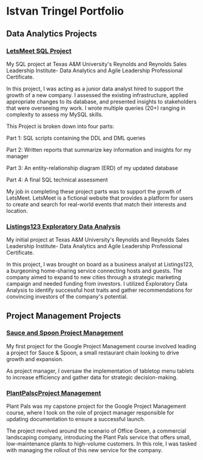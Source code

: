 # Istvan Tringel Portfolio

## Data Analytics Projects

### [LetsMeet SQL Project](https://github.com/IstvanTringel/LetsMeet-SQL)

My SQL project at Texas A&M University's Reynolds and Reynolds Sales Leadership Institute- Data Analytics and Agile Leadership Professional Certificate.

In this project, I was acting as a junior data analyst hired to support the growth of a new company. I assessed the existing infrastructure, applied appropriate changes to its database, and presented insights to stakeholders that were overseeing my work. I wrote multiple queries (20+) ranging in complexity to assess my MySQL skills.

This Project is broken down into four parts: 

Part 1: SQL scripts containing the DDL and DML queries

Part 2: Written reports that summarize key information and insights for my manager 

Part 3: An entity-relationship diagram (ERD) of my updated database

Part 4: A final SQL technical assessment

My job in completing these project parts was to support the growth of LetsMeet. LetsMeet is a fictional website that provides a platform for users to create and search for real-world events that match their interests and location.

### [Listings123 Exploratory Data Analysis](https://github.com/IstvanTringel/Listings123-Exploratory-Data-Analysis)

My initial project at Texas A&M University's Reynolds and Reynolds Sales Leadership Institute- Data Analytics and Agile Leadership Professional Certificate. 

In this project, I was brought on board as a business analyst at Listings123, a burgeoning home-sharing service connecting hosts and guests. The company aimed to expand to new cities through a strategic marketing campaign and needed funding from investors. I utilized Exploratory Data Analysis to identify successful host traits and gather recommendations for convincing investors of the company's potential.


## Project Management Projects

### [Sauce and Spoon Project Management](https://github.com/IstvanTringel/Sauce-and-Spoon-Project-Management)

My first project for the Google Project Management course involved leading a project for Sauce & Spoon, a small restaurant chain looking to drive growth and expansion.

As project manager, I oversaw the implementation of tabletop menu tablets to increase efficiency and gather data for strategic decision-making.

### [PlantPalscProject Management](https://github.com/IstvanTringel/PlantPals-Project-Management)

Plant Pals was my capstone project for the Google Project Management course, where I took on the role of project manager responsible for updating documentation to ensure a successful launch.

The project revolved around the scenario of Office Green, a commercial landscaping company, introducing the Plant Pals service that offers small, low-maintenance plants to high-volume customers. In this role, I was tasked with managing the rollout of this new service for the company.
